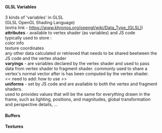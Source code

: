   
#### GLSL Variables  
3 kinds of 'variables' in GLSL  
(GLSL OpenGL Shading Language)  
(extra link - https://www.khronos.org/opengl/wiki/Data_Type_(GLSL))  
__attributes__ - available to vertex shader (as variables) and JS code  
typically used to store :  
    color info  
    texture coordinates  
    any other data calculated or retrieved that needs to be shared beetween the JS code and the vertex shader  
__varyings__ - are variables declared by the vertex shader and used to pass data from vertex shader to fragment shader. commonly used to share a vertex's normal vector after is has been computed by the vertex shader.  
<< need to add: how to use >>  
__uniforms__ - set by JS code and are available to both the vertex and fragment shaders.  
used to provides values that will be the same for everything drawn in the frame, such as lighting, positions, and magnitudes, global transformation and perspective details, ...  

#### Buffers  

#### Textures  

